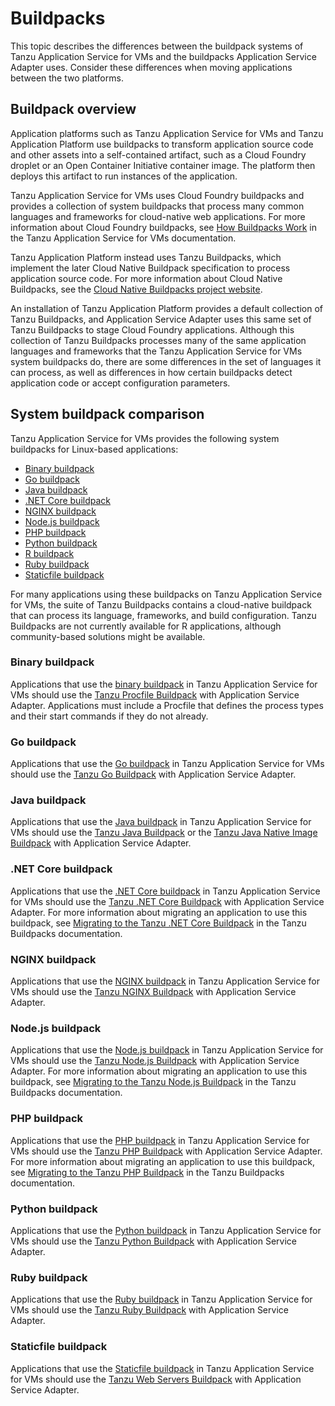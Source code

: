# Buildpacks

This topic describes the differences between the buildpack systems of Tanzu Application Service for VMs and the buildpacks Application Service Adapter uses.
Consider these differences when moving applications between the two platforms.

## <a id="overview"></a>Buildpack overview

Application platforms such as Tanzu Application Service for VMs and Tanzu Application Platform use buildpacks to transform application source code and other assets into a self-contained artifact, such as a Cloud Foundry droplet or an Open Container Initiative container image. The platform then deploys this artifact to run instances of the application.

Tanzu Application Service for VMs uses Cloud Foundry buildpacks and provides a collection of system buildpacks that process many common languages and frameworks for cloud-native web applications. For more information about Cloud Foundry buildpacks, see [How Buildpacks Work](https://docs.pivotal.io/application-service/buildpacks/understand-buildpacks.html) in the Tanzu Application Service for VMs documentation.

Tanzu Application Platform instead uses Tanzu Buildpacks, which implement the later Cloud Native Buildpack specification to process application source code. For more information about Cloud Native Buildpacks, see the [Cloud Native Buildpacks project website](https://buildpacks.io/).

An installation of Tanzu Application Platform provides a default collection of Tanzu Buildpacks, and Application Service Adapter uses this same set of Tanzu Buildpacks to stage Cloud Foundry applications. Although this collection of Tanzu Buildpacks processes many of the same application languages and frameworks that the Tanzu Application Service for VMs system buildpacks do, there are some differences in the set of languages it can process, as well as differences in how certain buildpacks detect application code or accept configuration parameters.


## <a id="comparison"></a>System buildpack comparison

Tanzu Application Service for VMs provides the following system buildpacks for Linux-based applications:

- [Binary buildpack](https://docs.pivotal.io/application-service/buildpacks/binary/index.html)
- [Go buildpack](https://docs.pivotal.io/application-service/buildpacks/go/index.html)
- [Java buildpack](https://docs.pivotal.io/application-service/buildpacks/java/index.html)
- [.NET Core buildpack](https://docs.pivotal.io/application-service/buildpacks/dotnet-core/index.html)
- [NGINX buildpack](https://docs.pivotal.io/application-service/buildpacks/nginx/index.html)
- [Node.js buildpack](https://docs.pivotal.io/application-service/buildpacks/node/index.html)
- [PHP buildpack](https://docs.pivotal.io/application-service/buildpacks/php/index.html)
- [Python buildpack](https://docs.pivotal.io/application-service/buildpacks/python/index.html)
- [R buildpack](https://docs.pivotal.io/application-service/buildpacks/r/index.html)
- [Ruby buildpack](https://docs.pivotal.io/application-service/buildpacks/ruby/index.html)
- [Staticfile buildpack](https://docs.pivotal.io/application-service/buildpacks/staticfile/index.html)

For many applications using these buildpacks on Tanzu Application Service for VMs, the suite of Tanzu Buildpacks contains a cloud-native buildpack that can process its language, frameworks, and build configuration. Tanzu Buildpacks are not currently available for R applications, although community-based solutions might be available.

### <a id="binary"></a> Binary buildpack

Applications that use the [binary buildpack](https://docs.pivotal.io/application-service/buildpacks/binary/index.html) in Tanzu Application Service for VMs should use the [Tanzu Procfile Buildpack](https://docs.vmware.com/en/VMware-Tanzu-Buildpacks/services/tanzu-buildpacks/GUID-procfile-procfile-buildpack.html) with Application Service Adapter. Applications must include a Procfile that defines the process types and their start commands if they do not already.

### <a id="go"></a> Go buildpack

Applications that use the [Go buildpack](https://docs.pivotal.io/application-service/buildpacks/go/index.html) in Tanzu Application Service for VMs should use the [Tanzu Go Buildpack](https://docs.vmware.com/en/VMware-Tanzu-Buildpacks/services/tanzu-buildpacks/GUID-go-go-buildpack.html) with Application Service Adapter.

### <a id="java"></a> Java buildpack

Applications that use the [Java buildpack](https://docs.pivotal.io/application-service/buildpacks/java/index.html) in Tanzu Application Service for VMs should use the [Tanzu Java Buildpack](https://docs.vmware.com/en/VMware-Tanzu-Buildpacks/services/tanzu-buildpacks/GUID-java-java-buildpack.html) or the [Tanzu Java Native Image Buildpack](https://docs.vmware.com/en/VMware-Tanzu-Buildpacks/services/tanzu-buildpacks/GUID-java-native-image-java-native-image-buildpack.html) with Application Service Adapter.

### <a id="dotnet-core"></a> .NET Core buildpack

Applications that use the [.NET Core buildpack](https://docs.pivotal.io/application-service/buildpacks/dotnet-core/index.html) in Tanzu Application Service for VMs should use the [Tanzu .NET Core Buildpack](https://docs.vmware.com/en/VMware-Tanzu-Buildpacks/services/tanzu-buildpacks/GUID-dotnet-core-dotnet-core-buildpack.html) with Application Service Adapter. For more information about migrating an application to use this buildpack, see [Migrating to the Tanzu .NET Core Buildpack](https://docs.vmware.com/en/VMware-Tanzu-Buildpacks/services/tanzu-buildpacks/GUID-nodejs-nodejs-migration.html) in the Tanzu Buildpacks documentation.

### <a id="nginx"></a> NGINX buildpack

Applications that use the [NGINX buildpack](https://docs.pivotal.io/application-service/buildpacks/nginx/index.html) in Tanzu Application Service for VMs should use the [Tanzu NGINX Buildpack](https://docs.vmware.com/en/VMware-Tanzu-Buildpacks/services/tanzu-buildpacks/GUID-nginx-nginx-buildpack.html) with Application Service Adapter.

### <a id="nodejs"></a> Node.js buildpack

Applications that use the [Node.js buildpack](https://docs.pivotal.io/application-service/buildpacks/nodejs/index.html) in Tanzu Application Service for VMs should use the [Tanzu Node.js Buildpack](https://docs.vmware.com/en/VMware-Tanzu-Buildpacks/services/tanzu-buildpacks/GUID-nodejs-nodejs-buildpack.html) with Application Service Adapter. For more information about migrating an application to use this buildpack, see [Migrating to the Tanzu Node.js Buildpack](https://docs.vmware.com/en/VMware-Tanzu-Buildpacks/services/tanzu-buildpacks/GUID-nodejs-nodejs-migration.html) in the Tanzu Buildpacks documentation.

### <a id="php"></a> PHP buildpack

Applications that use the [PHP buildpack](https://docs.pivotal.io/application-service/buildpacks/php/index.html) in Tanzu Application Service for VMs should use the [Tanzu PHP Buildpack](https://docs.vmware.com/en/VMware-Tanzu-Buildpacks/services/tanzu-buildpacks/GUID-php-php-buildpack.html) with Application Service Adapter. For more information about migrating an application to use this buildpack, see [Migrating to the Tanzu PHP Buildpack](https://docs.vmware.com/en/VMware-Tanzu-Buildpacks/services/tanzu-buildpacks/GUID-php-php-migration.html) in the Tanzu Buildpacks documentation.

### <a id="python"></a> Python buildpack

Applications that use the [Python buildpack](https://docs.pivotal.io/application-service/buildpacks/python/index.html) in Tanzu Application Service for VMs should use the [Tanzu Python Buildpack](https://docs.vmware.com/en/VMware-Tanzu-Buildpacks/services/tanzu-buildpacks/GUID-python-python-buildpack.html) with Application Service Adapter.

### <a id="ruby"></a> Ruby buildpack

Applications that use the [Ruby buildpack](https://docs.pivotal.io/application-service/buildpacks/ruby/index.html) in Tanzu Application Service for VMs should use the [Tanzu Ruby Buildpack](https://docs.vmware.com/en/VMware-Tanzu-Buildpacks/services/tanzu-buildpacks/GUID-ruby-ruby-buildpack.html) with Application Service Adapter.

### <a id="staticfile"></a> Staticfile buildpack

Applications that use the [Staticfile buildpack](https://docs.pivotal.io/application-service/buildpacks/staticfile/index.html) in Tanzu Application Service for VMs should use the [Tanzu Web Servers Buildpack](https://docs.vmware.com/en/VMware-Tanzu-Buildpacks/services/tanzu-buildpacks/GUID-web-servers-web-servers-buildpack.html) with Application Service Adapter.
